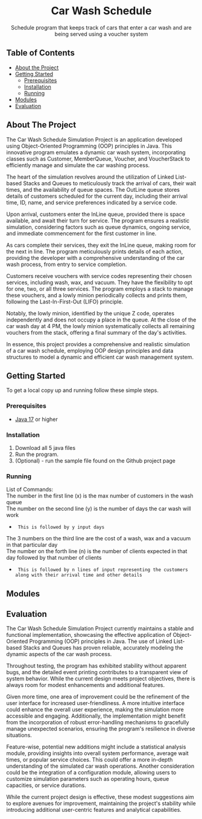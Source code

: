 <br />
<p align="center">
  <h1 align="center">Car Wash Schedule</h1>

  <p align="center">
    Schedule program that keeps track of cars that enter a car wash and are being served using a voucher system 
  </p>
</p>

## Table of Contents

* [About the Project](#about-the-project)
* [Getting Started](#getting-started)
  * [Prerequisites](#prerequisites)
  * [Installation](#installation)
  * [Running](#running)
* [Modules](#modules)
* [Evaluation](#evaluation)

## About The Project

The Car Wash Schedule Simulation Project is an application developed using Object-Oriented Programming (OOP) principles in Java. This innovative program emulates a dynamic car wash system, incorporating classes such as Customer, MemberQueue, Voucher, and VoucherStack to efficiently manage and simulate the car washing process.

The heart of the simulation revolves around the utilization of Linked List-based Stacks and Queues to meticulously track the arrival of cars, their wait times, and the availability of queue spaces. The OutLine queue stores details of customers scheduled for the current day, including their arrival time, ID, name, and service preferences indicated by a service code.

Upon arrival, customers enter the InLine queue, provided there is space available, and await their turn for service. The program ensures a realistic simulation, considering factors such as queue dynamics, ongoing service, and immediate commencement for the first customer in line.

As cars complete their services, they exit the InLine queue, making room for the next in line. The program meticulously prints details of each action, providing the developer with a comprehensive understanding of the car wash process, from entry to service completion.

Customers receive vouchers with service codes representing their chosen services, including wash, wax, and vacuum. They have the flexibility to opt for one, two, or all three services. The program employs a stack to manage these vouchers, and a lowly minion periodically collects and prints them, following the Last-In-First-Out (LIFO) principle.

Notably, the lowly minion, identified by the unique Z code, operates independently and does not occupy a place in the queue. At the close of the car wash day at 4 PM, the lowly minion systematically collects all remaining vouchers from the stack, offering a final summary of the day's activities.

In essence, this project provides a comprehensive and realistic simulation of a car wash schedule, employing OOP design principles and data structures to model a dynamic and efficient car wash management system.

## Getting Started

To get a local copy up and running follow these simple steps.

### Prerequisites

* [Java 17](https://www.oracle.com/java/technologies/javase/jdk17-archive-downloads.html) or higher

### Installation

1. Download all 5 java files
2. Run the program.
3. (Optional) - run the sample file found on the Github project page

### Running

List of Commands:     
The number in the first line (x) is the max number of customers in the wash queue       
The number on the second line (y) is the number of days the car wash will work      
-      This is followed by y input days        
The 3 numbers on the third line are the cost of a wash, wax and a vacuum in that particular day      
The number on the forth line (n) is the number of clients expected in that day followed by that number of clients        
-      This is followed by n lines of input representing the customers along with their arrival time and other details      

## Modules

## Evaluation

The Car Wash Schedule Simulation Project currently maintains a stable and functional implementation, showcasing the effective application of Object-Oriented Programming (OOP) principles in Java. The use of Linked List-based Stacks and Queues has proven reliable, accurately modeling the dynamic aspects of the car wash process.

Throughout testing, the program has exhibited stability without apparent bugs, and the detailed event printing contributes to a transparent view of system behavior. While the current design meets project objectives, there is always room for modest enhancements and additional features.

Given more time, one area of improvement could be the refinement of the user interface for increased user-friendliness. A more intuitive interface could enhance the overall user experience, making the simulation more accessible and engaging. Additionally, the implementation might benefit from the incorporation of robust error-handling mechanisms to gracefully manage unexpected scenarios, ensuring the program's resilience in diverse situations.

Feature-wise, potential new additions might include a statistical analysis module, providing insights into overall system performance, average wait times, or popular service choices. This could offer a more in-depth understanding of the simulated car wash operations. Another consideration could be the integration of a configuration module, allowing users to customize simulation parameters such as operating hours, queue capacities, or service durations.

While the current project design is effective, these modest suggestions aim to explore avenues for improvement, maintaining the project's stability while introducing additional user-centric features and analytical capabilities.



<!-- Below you can find some sections that you would normally put in a README, but we decided to leave out (either because it is not very relevant, or because it is covered by one of the added sections) -->

<!-- ## Usage -->
<!-- Use this space to show useful examples of how a project can be used. Additional screenshots, code examples and demos work well in this space. You may also link to more resources. -->

<!-- ## Roadmap -->
<!-- Use this space to show your plans for future additions -->

<!-- ## Contributing -->
<!-- You can use this section to indicate how people can contribute to the project -->

<!-- ## License -->
<!-- You can add here whether the project is distributed under any license -->


<!-- ## Contact -->
<!-- If you want to provide some contact details, this is the place to do it -->

<!-- ## Acknowledgements  -->

